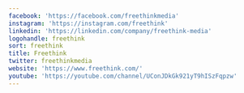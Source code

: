 ```yaml
---
facebook: 'https://facebook.com/freethinkmedia'
instagram: 'https://instagram.com/freethink'
linkedin: 'https://linkedin.com/company/freethink-media'
logohandle: freethink
sort: freethink
title: Freethink
twitter: freethinkmedia
website: 'https://www.freethink.com/'
youtube: 'https://youtube.com/channel/UConJDkGk921yT9hISzFqpzw'
---
```


